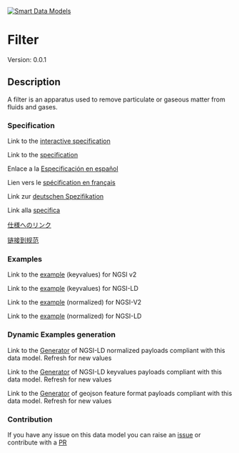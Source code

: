 [![Smart Data Models](https://smartdatamodels.org/wp-content/uploads/2022/01/SmartDataModels_logo.png "Logo")](https://smartdatamodels.org)
# Filter
Version: 0.0.1

## Description 

A filter is an apparatus used to remove particulate or gaseous matter from fluids and gases.
### Specification

Link to the [interactive specification](https://swagger.lab.fiware.org/?url=https://smart-data-models.github.io/dataModel.S4BLDG/Filter/swagger.yaml)

Link to the [specification](https://github.com/smart-data-models/dataModel.S4BLDG/blob/master/Filter/doc/spec.md)

Enlace a la [Especificación en español](https://github.com/smart-data-models/dataModel.S4BLDG/blob/master/Filter/doc/spec_ES.md)

Lien vers le [spécification en français](https://github.com/smart-data-models/dataModel.S4BLDG/blob/master/Filter/doc/spec_FR.md)

Link zur [deutschen Spezifikation](https://github.com/smart-data-models/dataModel.S4BLDG/blob/master/Filter/doc/spec_DE.md)

Link alla [specifica](https://github.com/smart-data-models/dataModel.S4BLDG/blob/master/Filter/doc/spec_IT.md)

[仕様へのリンク](https://github.com/smart-data-models/dataModel.S4BLDG/blob/master/Filter/doc/spec_JA.md)

[链接到规范](https://github.com/smart-data-models/dataModel.S4BLDG/blob/master/Filter/doc/spec_ZH.md)
### Examples

Link to the [example](https://smart-data-models.github.io/dataModel.S4BLDG/Filter/examples/example.json) (keyvalues) for NGSI v2

Link to the [example](https://smart-data-models.github.io/dataModel.S4BLDG/Filter/examples/example.jsonld) (keyvalues) for NGSI-LD

Link to the [example](https://smart-data-models.github.io/dataModel.S4BLDG/Filter/examples/example-normalized.json) (normalized) for NGSI-V2

Link to the [example](https://smart-data-models.github.io/dataModel.S4BLDG/Filter/examples/example-normalized.jsonld) (normalized) for NGSI-LD
### Dynamic Examples generation

Link to the [Generator](https://smartdatamodels.org/extra/ngsi-ld_generator.php?schemaUrl=https://raw.githubusercontent.com/smart-data-models/dataModel.S4BLDG/master/Filter/schema.json&email=info@smartdatamodels.org) of NGSI-LD normalized payloads compliant with this data model. Refresh for new values

Link to the [Generator](https://smartdatamodels.org/extra/ngsi-ld_generator_keyvalues.php?schemaUrl=https://raw.githubusercontent.com/smart-data-models/dataModel.S4BLDG/master/Filter/schema.json&email=info@smartdatamodels.org) of NGSI-LD keyvalues payloads compliant with this data model. Refresh for new values

Link to the [Generator](https://smartdatamodels.org/extra/geojson_features_generator.php?schemaUrl=https://raw.githubusercontent.com/smart-data-models/dataModel.S4BLDG/master/Filter/schema.json&email=info@smartdatamodels.org) of geojson feature format payloads compliant with this data model. Refresh for new values
### Contribution

 If you have any issue on this data model you can raise an [issue](https://github.com/smart-data-models/dataModel.S4BLDG/issues)  or contribute with a [PR](https://github.com/smart-data-models/dataModel.S4BLDG/pulls)